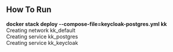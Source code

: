 How To Run
----------------
<b> docker stack deploy --compose-file=keycloak-postgres.yml kk </b> <br>
Creating network kk_default <br>
Creating service kk_postgres <br>
Creating service kk_keycloak <br>
